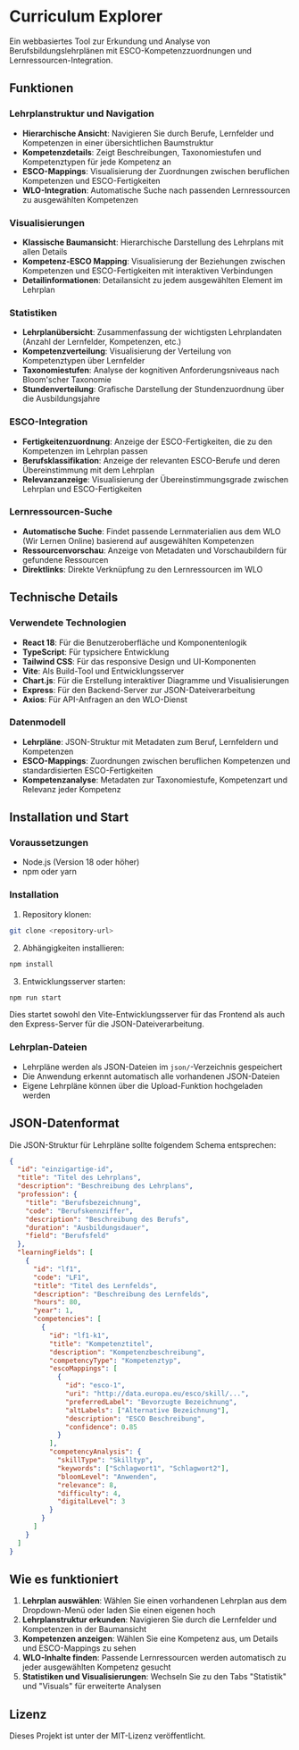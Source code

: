 # Curriculum Explorer

Ein webbasiertes Tool zur Erkundung und Analyse von Berufsbildungslehrplänen mit ESCO-Kompetenzzuordnungen und Lernressourcen-Integration.

## Funktionen

### Lehrplanstruktur und Navigation
- **Hierarchische Ansicht**: Navigieren Sie durch Berufe, Lernfelder und Kompetenzen in einer übersichtlichen Baumstruktur
- **Kompetenzdetails**: Zeigt Beschreibungen, Taxonomiestufen und Kompetenztypen für jede Kompetenz an
- **ESCO-Mappings**: Visualisierung der Zuordnungen zwischen beruflichen Kompetenzen und ESCO-Fertigkeiten
- **WLO-Integration**: Automatische Suche nach passenden Lernressourcen zu ausgewählten Kompetenzen

### Visualisierungen
- **Klassische Baumansicht**: Hierarchische Darstellung des Lehrplans mit allen Details
- **Kompetenz-ESCO Mapping**: Visualisierung der Beziehungen zwischen Kompetenzen und ESCO-Fertigkeiten mit interaktiven Verbindungen
- **Detailinformationen**: Detailansicht zu jedem ausgewählten Element im Lehrplan

### Statistiken
- **Lehrplanübersicht**: Zusammenfassung der wichtigsten Lehrplandaten (Anzahl der Lernfelder, Kompetenzen, etc.)
- **Kompetenzverteilung**: Visualisierung der Verteilung von Kompetenztypen über Lernfelder
- **Taxonomiestufen**: Analyse der kognitiven Anforderungsniveaus nach Bloom'scher Taxonomie
- **Stundenverteilung**: Grafische Darstellung der Stundenzuordnung über die Ausbildungsjahre

### ESCO-Integration
- **Fertigkeitenzuordnung**: Anzeige der ESCO-Fertigkeiten, die zu den Kompetenzen im Lehrplan passen
- **Berufsklassifikation**: Anzeige der relevanten ESCO-Berufe und deren Übereinstimmung mit dem Lehrplan
- **Relevanzanzeige**: Visualisierung der Übereinstimmungsgrade zwischen Lehrplan und ESCO-Fertigkeiten

### Lernressourcen-Suche
- **Automatische Suche**: Findet passende Lernmaterialien aus dem WLO (Wir Lernen Online) basierend auf ausgewählten Kompetenzen
- **Ressourcenvorschau**: Anzeige von Metadaten und Vorschaubildern für gefundene Ressourcen
- **Direktlinks**: Direkte Verknüpfung zu den Lernressourcen im WLO

## Technische Details

### Verwendete Technologien
- **React 18**: Für die Benutzeroberfläche und Komponentenlogik
- **TypeScript**: Für typsichere Entwicklung
- **Tailwind CSS**: Für das responsive Design und UI-Komponenten
- **Vite**: Als Build-Tool und Entwicklungsserver
- **Chart.js**: Für die Erstellung interaktiver Diagramme und Visualisierungen
- **Express**: Für den Backend-Server zur JSON-Dateiverarbeitung
- **Axios**: Für API-Anfragen an den WLO-Dienst

### Datenmodell
- **Lehrpläne**: JSON-Struktur mit Metadaten zum Beruf, Lernfeldern und Kompetenzen
- **ESCO-Mappings**: Zuordnungen zwischen beruflichen Kompetenzen und standardisierten ESCO-Fertigkeiten
- **Kompetenzanalyse**: Metadaten zur Taxonomiestufe, Kompetenzart und Relevanz jeder Kompetenz

## Installation und Start

### Voraussetzungen
- Node.js (Version 18 oder höher)
- npm oder yarn

### Installation

1. Repository klonen:
```bash
git clone <repository-url>
```

2. Abhängigkeiten installieren:
```bash
npm install
```

3. Entwicklungsserver starten:
```bash
npm run start
```

Dies startet sowohl den Vite-Entwicklungsserver für das Frontend als auch den Express-Server für die JSON-Dateiverarbeitung.

### Lehrplan-Dateien
- Lehrpläne werden als JSON-Dateien im `json/`-Verzeichnis gespeichert
- Die Anwendung erkennt automatisch alle vorhandenen JSON-Dateien
- Eigene Lehrpläne können über die Upload-Funktion hochgeladen werden

## JSON-Datenformat

Die JSON-Struktur für Lehrpläne sollte folgendem Schema entsprechen:

```json
{
  "id": "einzigartige-id",
  "title": "Titel des Lehrplans",
  "description": "Beschreibung des Lehrplans",
  "profession": {
    "title": "Berufsbezeichnung",
    "code": "Berufskennziffer",
    "description": "Beschreibung des Berufs",
    "duration": "Ausbildungsdauer",
    "field": "Berufsfeld"
  },
  "learningFields": [
    {
      "id": "lf1",
      "code": "LF1",
      "title": "Titel des Lernfelds",
      "description": "Beschreibung des Lernfelds",
      "hours": 80,
      "year": 1,
      "competencies": [
        {
          "id": "lf1-k1",
          "title": "Kompetenztitel",
          "description": "Kompetenzbeschreibung",
          "competencyType": "Kompetenztyp",
          "escoMappings": [
            {
              "id": "esco-1",
              "uri": "http://data.europa.eu/esco/skill/...",
              "preferredLabel": "Bevorzugte Bezeichnung",
              "altLabels": ["Alternative Bezeichnung"],
              "description": "ESCO Beschreibung",
              "confidence": 0.85
            }
          ],
          "competencyAnalysis": {
            "skillType": "Skilltyp",
            "keywords": ["Schlagwort1", "Schlagwort2"],
            "bloomLevel": "Anwenden",
            "relevance": 8,
            "difficulty": 4,
            "digitalLevel": 3
          }
        }
      ]
    }
  ]
}
```

## Wie es funktioniert

1. **Lehrplan auswählen**: Wählen Sie einen vorhandenen Lehrplan aus dem Dropdown-Menü oder laden Sie einen eigenen hoch
2. **Lehrplanstruktur erkunden**: Navigieren Sie durch die Lernfelder und Kompetenzen in der Baumansicht
3. **Kompetenzen anzeigen**: Wählen Sie eine Kompetenz aus, um Details und ESCO-Mappings zu sehen
4. **WLO-Inhalte finden**: Passende Lernressourcen werden automatisch zu jeder ausgewählten Kompetenz gesucht
5. **Statistiken und Visualisierungen**: Wechseln Sie zu den Tabs "Statistik" und "Visuals" für erweiterte Analysen

## Lizenz

Dieses Projekt ist unter der MIT-Lizenz veröffentlicht.